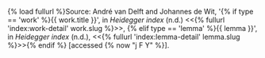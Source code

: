 {% load fullurl %}Source:
André van Delft and Johannes de Wit, '{% if type == 'work' %}{{ work.title }}', in _Heidegger index_ (n.d.) \<<{% fullurl 'index:work-detail' work.slug %}>\>,
{% elif type == 'lemma' %}{{ lemma }}', in _Heidegger index_ (n.d.), \<<{% fullurl 'index:lemma-detail' lemma.slug %}>\>{% endif %} [accessed {% now "j F Y" %}].